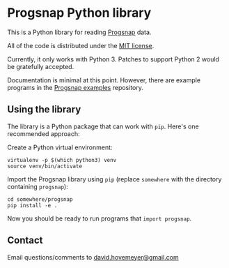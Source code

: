 # Progsnap Python library

This is a Python library for reading [Progsnap](https://cloudcoderdotorg.github.io/progsnap-spec) data.

All of the code is distributed under the [MIT license](https://opensource.org/licenses/MIT).

Currently, it only works with Python 3.  Patches to support Python 2 would be gratefully accepted.

Documentation is minimal at this point.  However, there are example programs in the [Progsnap examples](https://github.com/cloudcoderdotorg/progsnap-examples) repository.

## Using the library

The library is a Python package that can work with `pip`.  Here's one recommended approach:

Create a Python virtual environment:

```
virtualenv -p $(which python3) venv
source venv/bin/activate
```

Import the Progsnap library using `pip` (replace `somewhere` with the directory containing `progsnap`):

```
cd somewhere/progsnap
pip install -e .
```

Now you should be ready to run programs that `import progsnap`.

## Contact

Email questions/comments to <david.hovemeyer@gmail.com>
